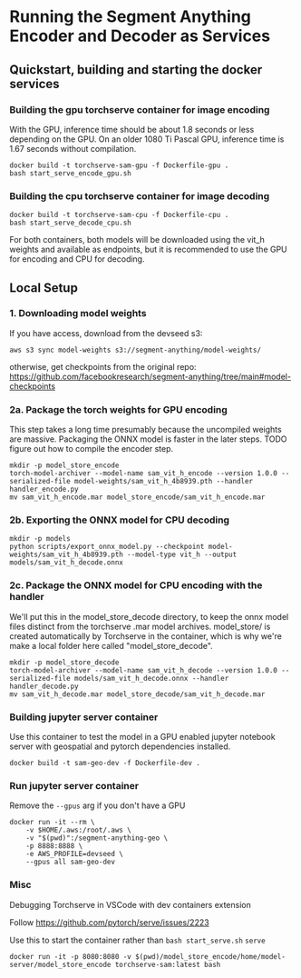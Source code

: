 # Running the Segment Anything Encoder and Decoder as Services

## Quickstart, building and starting the docker services

### Building the gpu torchserve container for image encoding
With the GPU, inference time should be about 1.8 seconds or less depending on the GPU. On an older 1080 Ti Pascal GPU, inference time is 1.67 seconds without compilation.

```
docker build -t torchserve-sam-gpu -f Dockerfile-gpu .
bash start_serve_encode_gpu.sh
```

### Building the cpu torchserve container for image decoding

```
docker build -t torchserve-sam-cpu -f Dockerfile-cpu .
bash start_serve_decode_cpu.sh
```

For both containers, both models will be downloaded using the vit_h weights and available as endpoints, but it is recommended to use the GPU for encoding and CPU for decoding.

## Local Setup

### 1. Downloading model weights

If you have access, download from the devseed s3:

```
aws s3 sync model-weights s3://segment-anything/model-weights/
```

otherwise, get checkpoints from the original repo: https://github.com/facebookresearch/segment-anything/tree/main#model-checkpoints

### 2a. Package the torch weights for GPU encoding

This step takes a long time presumably because the uncompiled weights are massive. Packaging the ONNX model is faster in the later steps. TODO figure out how to compile the encoder step.

```
mkdir -p model_store_encode
torch-model-archiver --model-name sam_vit_h_encode --version 1.0.0 --serialized-file model-weights/sam_vit_h_4b8939.pth --handler handler_encode.py 
mv sam_vit_h_encode.mar model_store_encode/sam_vit_h_encode.mar
```

### 2b. Exporting the ONNX model for CPU decoding

```
mkdir -p models                    
python scripts/export_onnx_model.py --checkpoint model-weights/sam_vit_h_4b8939.pth --model-type vit_h --output models/sam_vit_h_decode.onnx
```

### 2c. Package the ONNX model for CPU encoding with the handler

We'll put this in the model_store_decode directory, to keep the onnx model files distinct from the torchserve .mar model archives. model_store/ is created automatically by Torchserve in the container, which is why we're make a local folder here called "model_store_decode".

```
mkdir -p model_store_decode
torch-model-archiver --model-name sam_vit_h_decode --version 1.0.0 --serialized-file models/sam_vit_h_decode.onnx --handler handler_decode.py
mv sam_vit_h_decode.mar model_store_decode/sam_vit_h_decode.mar
```

### Building jupyter server container

Use this container to test the model in a GPU enabled jupyter notebook server with geospatial and pytorch dependencies installed.

```
docker build -t sam-geo-dev -f Dockerfile-dev .
```


### Run jupyter server container

Remove the `--gpus` arg if you don't have a GPU

```
docker run -it --rm \
    -v $HOME/.aws:/root/.aws \
    -v "$(pwd)":/segment-anything-geo \
    -p 8888:8888 \
    -e AWS_PROFILE=devseed \
    --gpus all sam-geo-dev
```

### Misc
Debugging Torchserve in VSCode with dev containers extension


Follow https://github.com/pytorch/serve/issues/2223

Use this to start the container rather than `bash start_serve.sh` `serve`

```
docker run -it -p 8080:8080 -v $(pwd)/model_store_encode/home/model-server/model_store_encode torchserve-sam:latest bash
```
